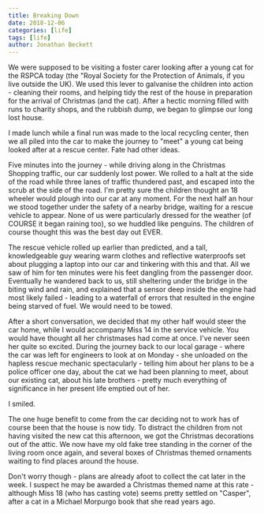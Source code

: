 ```yaml
---
title: Breaking Down
date: 2018-12-06
categories: [life]
tags: [life]
author: Jonathan Beckett
---
```


We were supposed to be visiting a foster carer looking after a young cat for the RSPCA today (the "Royal Society for the Protection of Animals, if you live outside the UK). We used this lever to galvanise the children into action - cleaning their rooms, and helping tidy the rest of the house in preparation for the arrival of Christmas (and the cat). After a hectic morning filled with runs to charity shops, and the rubbish dump, we began to glimpse our long lost house.

I made lunch while a final run was made to the local recycling center, then we all piled into the car to make the journey to "meet" a young cat being looked after at a rescue center. Fate had other ideas.

Five minutes into the journey - while driving along in the Christmas Shopping traffic, our car suddenly lost power. We rolled to a halt at the side of the road while three lanes of traffic thundered past, and escaped into the scrub at the side of the road. I'm pretty sure the children thought an 18 wheeler would plough into our car at any moment. For the next half an hour we stood together under the safety of a nearby bridge, waiting for a rescue vehicle to appear. None of us were particularly dressed for the weather (of COURSE it began raining too), so we huddled like penguins. The children of course thought this was the best day out EVER.

The rescue vehicle rolled up earlier than predicted, and a tall, knowledgeable guy wearing warm clothes and reflective waterproofs set about plugging a laptop into our car and tinkering with this and that. All we saw of him for ten minutes were his feet dangling from the passenger door. Eventually he wandered back to us, still sheltering under the bridge in the biting wind and rain, and explained that a sensor deep inside the engine had most likely failed - leading to a waterfall of errors that resulted in the engine being starved of fuel. We would need to be towed.

After a short conversation, we decided that my other half would steer the car home, while I would accompany Miss 14 in the service vehicle. You would have thought all her christmases had come at once. I've never seen her quite so excited. During the journey back to our local garage - where the car was left for engineers to look at on Monday - she unloaded on the hapless rescue mechanic spectacularly - telling him about her plans to be a police officer one day, about the cat we had been planning to meet, about our existing cat, about his late brothers - pretty much everything of significance in her present life emptied out of her.

I smiled.

The one huge benefit to come from the car deciding not to work has of course been that the house is now tidy. To distract the children from not having visited the new cat this afternoon, we got the Christmas decorations out of the attic. We now have my old fake tree standing in the corner of the living room once again, and several boxes of Christmas themed ornaments waiting to find places around the house.

Don't worry though - plans are already afoot to collect the cat later in the week. I suspect he may be awarded a Christmas themed name at this rate - although Miss 18 (who has casting vote) seems pretty settled on "Casper", after a cat in a Michael Morpurgo book that she read years ago.